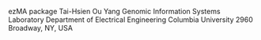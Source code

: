 ezMA package
Tai-Hsien Ou Yang
Genomic Information Systems Laboratory
Department of Electrical Engineering
Columbia University
2960 Broadway, NY, USA